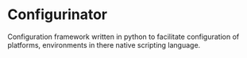 # Configurinator
Configuration framework written in python to facilitate configuration of platforms, environments in there native scripting language.
